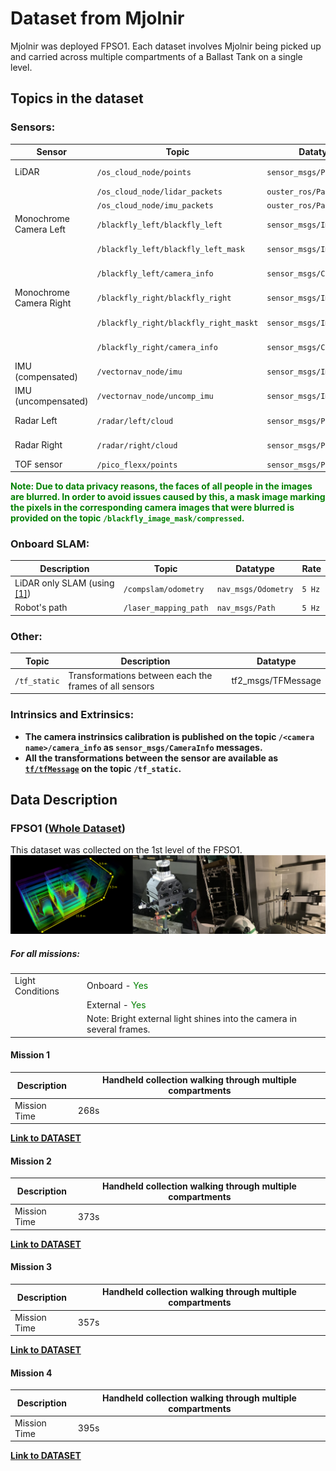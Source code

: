 # Dataset from Mjolnir

Mjolnir was deployed FPSO1. Each dataset involves Mjolnir being picked up and carried across multiple compartments of a Ballast Tank on a single level.

## Topics in the dataset

### Sensors:

| Sensor  | Topic                   | Datatype                  | Rate |
| ---     | ---                     | ---                       | --- |
| LiDAR   | `/os_cloud_node/points` | `sensor_msgs/PointCloud2` | `10 Hz` |
|    | `/os_cloud_node/lidar_packets` | `ouster_ros/PacketMsg` | - |
|    | `/os_cloud_node/imu_packets` | `ouster_ros/PacketMsg` | - |
| Monochrome Camera Left | `/blackfly_left/blackfly_left`       | `sensor_msgs/Image`       | `20 Hz` |
|  | `/blackfly_left/blackfly_left_mask`       | `sensor_msgs/Image`       | `20 Hz` |
|  | `/blackfly_left/camera_info`       | `sensor_msgs/CameraInfo`       | `20 Hz` |
| Monochrome Camera Right | `/blackfly_right/blackfly_right`       | `sensor_msgs/Image`       | `20 Hz` |
|  | `/blackfly_right/blackfly_right_maskt`       | `sensor_msgs/Image`       | `20 Hz` |
|  | `/blackfly_right/camera_info`       | `sensor_msgs/CameraInfo`       | `20 Hz` |
| IMU (compensated) | `/vectornav_node/imu`       | `sensor_msgs/Imu`       | `200 Hz` |
| IMU (uncompensated) | `/vectornav_node/uncomp_imu`       | `sensor_msgs/Imu`       | `200 Hz` |
| Radar Left | `/radar/left/cloud`       | `sensor_msgs/PointCloud2`       | `10 Hz` |
| Radar Right | `/radar/right/cloud`       | `sensor_msgs/PointCloud2`       | `10 Hz` |
| TOF sensor | `/pico_flexx/points`       | `sensor_msgs/PointCloud2`       | `5 Hz` |

<span style="color:green">**Note: Due to data privacy reasons, the faces of all people in the images are blurred. In order to avoid issues caused by this, a mask image marking the pixels in the corresponding camera images that were blurred is provided on the topic `/blackfly_image_mask/compressed`.**</span>

### Onboard SLAM:
| Description   | Topic                   | Datatype                  | Rate |
| ---           | ---                     | ---                       | --- |
| LiDAR only SLAM (using [[1]](https://ieeexplore.ieee.org/document/9213865)) | `/compslam/odometry` | `nav_msgs/Odometry` | `5 Hz` |
| Robot's path | `/laser_mapping_path` | `nav_msgs/Path` | `5 Hz` |

### Other:
| Topic | Description | Datatype                  |
| ---           | ---                     | ---                       |
| `/tf_static` | Transformations between each the frames of all sensors | tf2_msgs/TFMessage |

### Intrinsics and Extrinsics:
+ **The camera instrinsics calibration is published on the topic `/<camera name>/camera_info` as `sensor_msgs/CameraInfo` messages.**   
+ **All the transformations between the sensor are available as [`tf/tfMessage`](https://docs.ros.org/en/noetic/api/tf/html/msg/tfMessage.html) on the topic `/tf_static`.**


## Data Description

### FPSO1 ([Whole Dataset](https://ntnu.box.com/s/nbdcb6odr9oub9u7s5aq63fpm2g5o64s))
This dataset was collected on the 1st level of the FPSO1. 
![](images/fpso1_sensor_stick.png)

##### For all missions:

|  |  |
| ---- | ---- |
| Light Conditions | Onboard   - <span style="color:green">Yes</span> |
|                  | External  - <span style="color:green">Yes</span> |
|                  | Note: Bright external light shines into the camera in several frames. |

#### Mission 1

| Description | Handheld collection walking through multiple compartments |
| ---- | ---- |
| Mission Time |  268s |

[**Link to DATASET**](https://ntnu.box.com/s/xrzipkh9j9g5prhxtka0g8j8tltg5bx2)


#### Mission 2

| Description | Handheld collection walking through multiple compartments |
| ---- | ---- |
| Mission Time |  373s |

[**Link to DATASET**](https://ntnu.box.com/s/om85uqm9cbe1pykwvna7zkzoc1p2cmw8)


#### Mission 3

| Description | Handheld collection walking through multiple compartments |
| ---- | ---- |
| Mission Time | 357s |

[**Link to DATASET**](https://ntnu.box.com/s/agz2hxz0igyaipck5ijmew5yjt1i78hi)


#### Mission 4

| Description | Handheld collection walking through multiple compartments |
| ---- | ---- |
| Mission Time | 395s |

[**Link to DATASET**](https://ntnu.box.com/s/52qtbdhtlu5s7jrfr20jw1t6f7982045)
